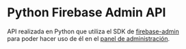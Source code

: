 # Python Firebase Admin API

API realizada en Python que utiliza el SDK de [firebase-admin](https://firebase.google.com/docs/admin/setup)  
para poder hacer uso de él en el [panel de administración](https://github.com/Danny-06/task-manager-administrator-app).
